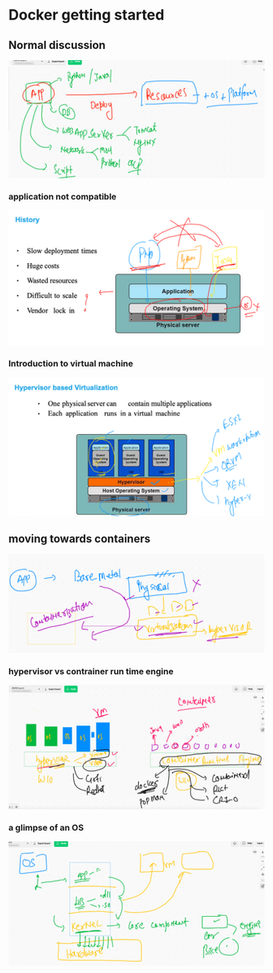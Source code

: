 # Docker getting started 

## Normal discussion 

<img src="fd1.png"> 

### application not compatible 

<img src="app1.png">

### Introduction to virtual machine 

<img src="vm.png">

## moving towards containers

<img src="containers.png">

### hypervisor vs contrainer run time engine 

<img src="vm_vs_cre.png">

### a glimpse of an OS 

<img src="os.png">



